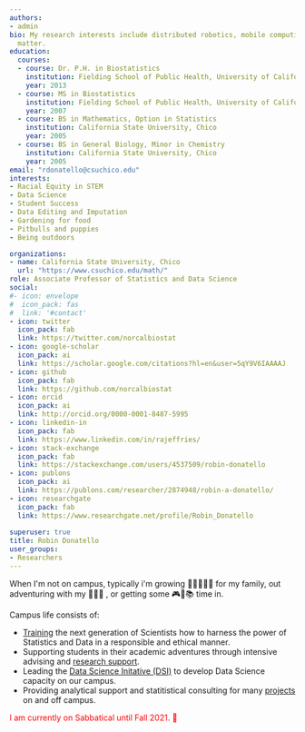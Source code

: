 ```yaml
---
authors:
- admin
bio: My research interests include distributed robotics, mobile computing and programmable
  matter.
education:
  courses:
  - course: Dr. P.H. in Biostatistics
    institution: Fielding School of Public Health, University of California, Los Angeles
    year: 2013
  - course: MS in Biostatistics
    institution: Fielding School of Public Health, University of California, Los Angeles
    year: 2007
  - course: BS in Mathematics, Option in Statistics
    institution: California State University, Chico
    year: 2005
  - course: BS in General Biology, Minor in Chemistry
    institution: California State University, Chico
    year: 2005
email: "rdonatello@csuchico.edu"
interests:
- Racial Equity in STEM
- Data Science
- Student Success
- Data Editing and Imputation
- Gardening for food
- Pitbulls and puppies
- Being outdoors

organizations:
- name: California State University, Chico
  url: "https://www.csuchico.edu/math/"
role: Associate Professor of Statistics and Data Science
social:
#- icon: envelope
#  icon_pack: fas
#  link: '#contact'
- icon: twitter
  icon_pack: fab
  link: https://twitter.com/norcalbiostat
- icon: google-scholar
  icon_pack: ai
  link: https://scholar.google.com/citations?hl=en&user=5qY9V6IAAAAJ
- icon: github
  icon_pack: fab
  link: https://github.com/norcalbiostat
- icon: orcid
  icon_pack: ai
  link: http://orcid.org/0000-0001-8487-5995
- icon: linkedin-in
  icon_pack: fab
  link: https://www.linkedin.com/in/rajeffries/
- icon: stack-exchange
  icon_pack: fab
  link: https://stackexchange.com/users/4537509/robin-donatello
- icon: publons
  icon_pack: ai
  link: https://publons.com/researcher/2874948/robin-a-donatello/
- icon: researchgate
  icon_pack: fab
  link: https://www.researchgate.net/profile/Robin_Donatello
  
superuser: true
title: Robin Donatello
user_groups:
- Researchers
---
```



When I'm not on campus, typically i'm growing :carrot::ear_of_rice::tomato::eggplant::green_apple: for my family, out adventuring with my :dog:🧔:poodle: , or getting some :video_game::game_die::books: time in. 

Campus life consists of: 

* [Training](/courses) the next generation of Scientists how to harness the power of Statistics and Data in a responsible and ethical manner. 
* Supporting students in their academic adventures through intensive advising and [research support](/students). 
* Leading the [Data Science Initative (DSI)](http://datascience.csuchico.edu) to develop Data Science capacity on our campus.
* Providing analytical support and statitistical consulting for many [projects](#projects) on and off campus. 

<span style="color:red">I am currently on Sabbatical until Fall 2021. :green_heart: </span>

